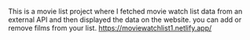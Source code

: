This is a movie list project where I fetched movie watch list data from an external API and then displayed the data on the website. you can add or remove films from your list.                  https://moviewatchlist1.netlify.app/     
 
